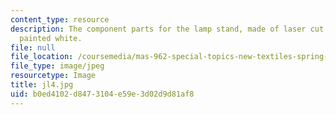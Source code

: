 ```yaml
---
content_type: resource
description: The component parts for the lamp stand, made of laser cut acrylic, spray
  painted white.
file: null
file_location: /coursemedia/mas-962-special-topics-new-textiles-spring-2010/b0ed4102d8473104e59e3d02d9d81af8_jl4.jpg
file_type: image/jpeg
resourcetype: Image
title: jl4.jpg
uid: b0ed4102-d847-3104-e59e-3d02d9d81af8
---
```

